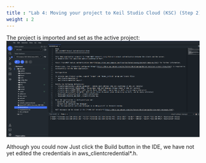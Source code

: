 ```yaml
---
title : "Lab 4: Moving your project to Keil Studio Cloud (KSC) (Step 2)"
weight : 2
---
```


The project is imported and set as the active project:
  ![AWS MQTT Demo project opened and set active](/static/avh_labs_in_ksc.png)

Although you could now Just click the Build button in the IDE, we have not yet edited the credentials in aws_clientcredential*.h.
